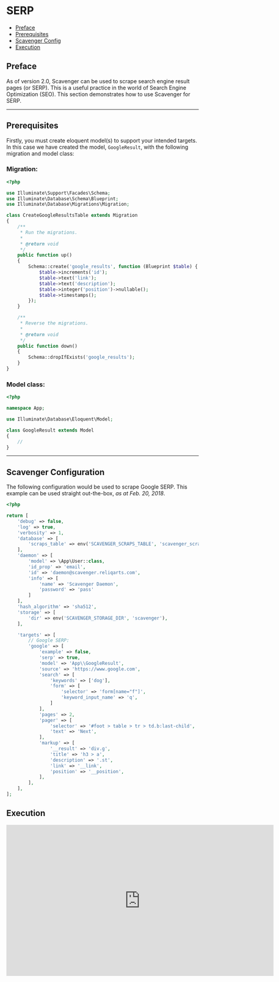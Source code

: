 # SERP

- [Preface](#preface)
- [Prerequisites](#prereq)
- [Scavenger Config](#config)
- [Execution](#execution)

<a name="preface"></a>
## Preface

As of version 2.0, Scavenger can be used to scrape search engine result pages (or SERP). This is a useful practice in the world of Search Engine Optimization (SEO). This section demonstrates how to use Scavenger for SERP.

---

<a name="prereq"></a>
## Prerequisites

Firstly, you must create eloquent model(s) to support your intended targets. In this case we have created the model, `GoogleResult`, with the following migration and model class:

### Migration: 

```php
<?php

use Illuminate\Support\Facades\Schema;
use Illuminate\Database\Schema\Blueprint;
use Illuminate\Database\Migrations\Migration;

class CreateGoogleResultsTable extends Migration
{
    /**
     * Run the migrations.
     *
     * @return void
     */
    public function up()
    {
        Schema::create('google_results', function (Blueprint $table) {
            $table->increments('id');
            $table->text('link');
            $table->text('description');
            $table->integer('position')->nullable();
            $table->timestamps();
        });
    }

    /**
     * Reverse the migrations.
     *
     * @return void
     */
    public function down()
    {
        Schema::dropIfExists('google_results');
    }
}

```

### Model class:

```php
<?php

namespace App;

use Illuminate\Database\Eloquent\Model;

class GoogleResult extends Model
{
    //
}
```

---

<a name="config"></a>
## Scavenger Configuration

The following configuration would be used to scrape Google SERP. This example can be used straight out-the-box, *as at Feb. 20, 2018*.

```php
<?php

return [
    'debug' => false,
    'log' => true,
    'verbosity' => 1,
    'database' => [
        'scraps_table' => env('SCAVENGER_SCRAPS_TABLE', 'scavenger_scraps'),
    ],
    'daemon' => [ 
        'model' => \App\User::class,
        'id_prop' => 'email',
        'id' => 'daemon@scavenger.reliqarts.com',
        'info' => [
            'name' => 'Scavenger Daemon',
            'password' => 'pass'
        ]
    ],
    'hash_algorithm' => 'sha512',
    'storage' => [
        'dir' => env('SCAVENGER_STORAGE_DIR', 'scavenger'),
    ],

    'targets' => [
        // Google SERP:
        'google' => [
            'example' => false,
            'serp' => true,
            'model' => 'App\\GoogleResult',
            'source' => 'https://www.google.com',
            'search' => [
                'keywords' => ['dog'],
                'form' => [
                    'selector' => 'form[name="f"]',
                    'keyword_input_name' => 'q',
                ]
            ],
            'pages' => 2,
            'pager' => [
                'selector' => '#foot > table > tr > td.b:last-child',
                'text' => 'Next',
            ],
            'markup' => [
                '__result' => 'div.g',
                'title' => 'h3 > a',
                'description' => '.st',
                'link' => '__link',
                'position' => '__position',
            ],
        ],
    ],
];

```

<a name="execution"></a>
## Execution

<iframe width="700" height="395" src="https://www.youtube.com/embed/Kp2v00UGCd4" frameborder="0" allow="autoplay; encrypted-media" allowfullscreen></iframe>
